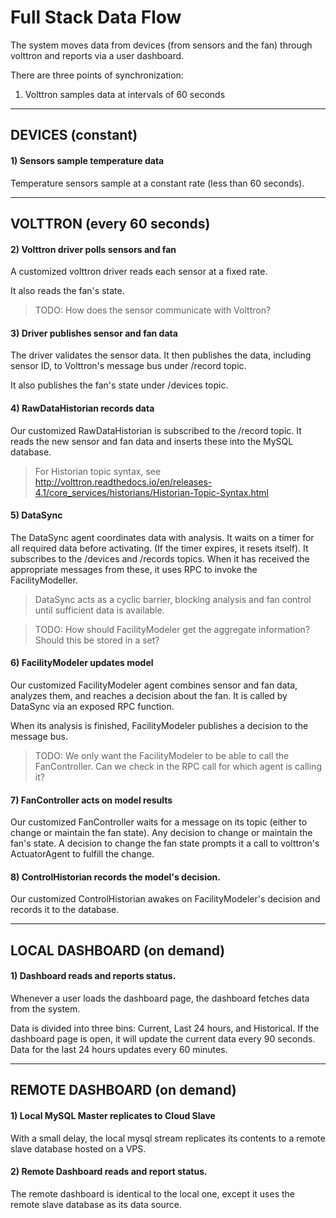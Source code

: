 # Full Stack Data Flow

The system moves data from devices (from sensors and the fan) through volttron and reports via a user dashboard.


There are three points of synchronization:
1. Volttron samples data at intervals of 60 seconds


---
DEVICES (constant)
---

#### 1) Sensors sample temperature data
Temperature sensors sample at a constant rate (less than 60 seconds).

---
VOLTTRON (every 60 seconds)
---

#### 2) Volttron driver polls sensors and fan
A customized volttron driver reads each sensor at a fixed rate. 

It also reads the fan's state.  
>TODO: How does the sensor communicate with Volttron?

#### 3) Driver publishes sensor and fan data
The driver validates the sensor data. It then publishes the data, including sensor ID, to Volttron's message bus under /record topic. 

It also publishes the fan's state under /devices topic.

#### 4) RawDataHistorian records data
Our customized RawDataHistorian is subscribed to the /record topic. It reads the new sensor and fan data and inserts these into the MySQL database.
>For Historian topic syntax, see http://volttron.readthedocs.io/en/releases-4.1/core_services/historians/Historian-Topic-Syntax.html 

#### 5) DataSync  
The DataSync agent coordinates data with analysis. It waits on a timer for all required data before activating. (If the timer expires, it resets itself). It subscribes to the /devices and /records topics. When it has received the appropriate messages from these, it uses RPC to invoke the FacilityModeller.  
>DataSync acts as a cyclic barrier, blocking analysis and fan control until sufficient data is available. 

>TODO: How should FacilityModeler get the aggregate information? Should this be stored in a set?


#### 6) FacilityModeler updates model
Our customized FacilityModeler agent combines sensor and fan data, analyzes them, and reaches a decision about the fan. It is called by DataSync via an exposed RPC function.

When its analysis is finished, FacilityModeler publishes a decision to the message bus. 
> TODO: We only want the FacilityModeler to be able to call the FanController. Can we check in the RPC call for which agent is calling it?

#### 7) FanController acts on model results 
Our customized FanController waits for a message on its topic (either to change or maintain the fan state). Any decision to change or maintain the fan's state. A decision to change the fan state prompts it a call to volttron's ActuatorAgent to fulfill the change.

#### 8) ControlHistorian records the model's decision. 
Our customized ControlHistorian awakes on FacilityModeler's decision and records it to the database.

---
LOCAL DASHBOARD (on demand)
---

#### 1) Dashboard reads and reports status.
Whenever a user loads the dashboard page, the dashboard fetches data from the system. 

Data is divided into three bins: Current, Last 24 hours, and Historical. If the dashboard page is open, it will update the current data every 90 seconds. Data for the last 24 hours updates every 60 minutes.

 
---
REMOTE DASHBOARD (on demand)
--- 

#### 1) Local MySQL Master replicates to Cloud Slave
With a small delay, the local mysql stream replicates its contents to a remote slave database hosted on a VPS.

#### 2) Remote Dashboard reads and report status. 
The remote dashboard is identical to the local one, except it uses the remote slave database as its data source. 

